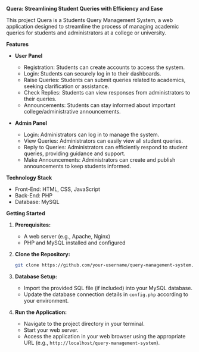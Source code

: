 **Quera: Streamlining Student Queries with Efficiency and Ease**

This project Quera is a Students Query Management System, a web application designed to streamline the process of managing academic queries for students and administrators at a college or university.

**Features**
* **User Panel**
    * Registration: Students can create accounts to access the system.
    * Login: Students can securely log in to their dashboards.
    * Raise Queries: Students can submit queries related to academics, seeking clarification or assistance.
    * Check Replies: Students can view responses from administrators to their queries.
    * Announcements: Students can stay informed about important college/administrative announcements.

* **Admin Panel**
    * Login: Administrators can log in to manage the system.
    * View Queries: Administrators can easily view all student queries.
    * Reply to Queries: Administrators can efficiently respond to student queries, providing guidance and support.
    * Make Announcements: Administrators can create and publish announcements to keep students informed.

**Technology Stack**
* Front-End: HTML, CSS, JavaScript
* Back-End: PHP
* Database: MySQL

**Getting Started**
1. **Prerequisites:**
    * A web server (e.g., Apache, Nginx)
    * PHP and MySQL installed and configured

2. **Clone the Repository:**
   ```bash
   git clone https://github.com/your-username/query-management-system.git
   ```
   
3. **Database Setup:**
    * Import the provided SQL file (if included) into your MySQL database.
    * Update the database connection details in `config.php` according to your environment.
    
4. **Run the Application:**
    * Navigate to the project directory in your terminal.
    * Start your web server.
    * Access the application in your web browser using the appropriate URL (e.g., `http://localhost/query-management-system`).
